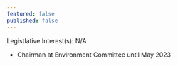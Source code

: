 ```yaml
---
featured: false
published: false
---
```

Legistlative Interest(s): N/A

* Chairman at Environment Committee until May 2023
